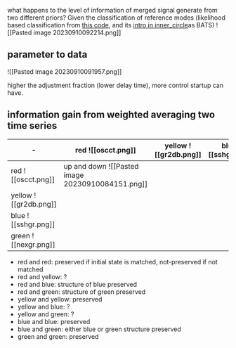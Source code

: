 what happens to the level of information of merged signal generate from two different priors?
Given the classification of reference modes (likelihood based classification from [this code](https://github.com/Data4DM/BayesSD/blob/3928fceee90fb289d7a5b45d8f13249f723a4600/code/moonshot/factory/wormholes/GeomPrior/aria/aria/models/ists.py#L164), and its [intro in inner_circle](https://github.com/Data4DM/BayesSD/blob/master/code/canon_dynamics/inner_circle.md)as BATS) ![[Pasted image 20230910092214.png]]
## parameter to data
![[Pasted image 20230910091957.png]]

higher the adjustment fraction (lower delay time), more control startup can have.

## information gain from weighted averaging two time series

| -                     | red ![[oscct.png]]                               | yellow ![[gr2db.png]] | blue ![[sshgr.png]] | green ![[Pasted image 20230910084616.png]] |
| --------------------- | ------------------------------------------------ | --------------------- | ------------------- | ------------------------------------------ |
| red ![[oscct.png]]    | up and down ![[Pasted image 20230910084151.png]] |                       |                     |                                            |
| yellow ![[gr2db.png]] |                                                  |                       |                     |                                            |
| blue ![[sshgr.png]]   |                                                  |                       |                     |                                            |
| green ![[nexgr.png]]  |                                                  |                       |                     |                                            |

- red and red: preserved if initial state is matched, not-preserved if not matched
- red and yellow: ?
- red and blue: structure of blue preserved
- red and green: structure of green preserved
- yellow and yellow: preserved
- yellow and blue: ?
- yellow and green: ?
- blue and blue: preserved
- blue and green: either blue or green structure preserved
- green and green: preserved